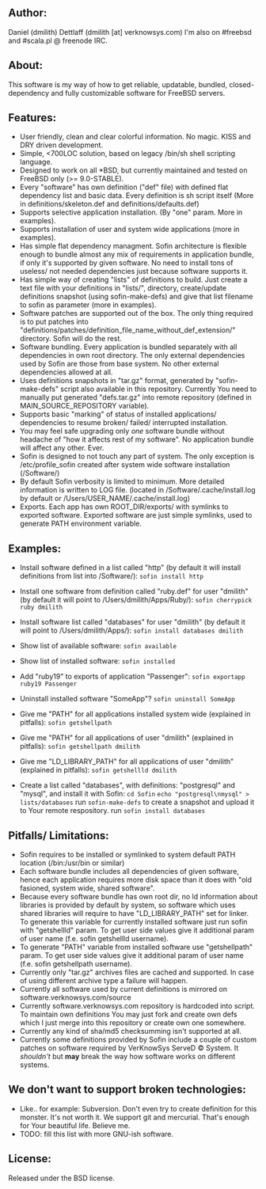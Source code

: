 ## Author:
Daniel (dmilith) Dettlaff (dmilith [at] verknowsys.com)
I'm also on #freebsd and #scala.pl @ freenode IRC.


## About:
This software is my way of how to get reliable, updatable, bundled, closed-dependency and fully
customizable software for FreeBSD servers.

    
## Features:
* User friendly, clean and clear colorful information. No magic. KISS and DRY driven development.
* Simple, <700LOC solution, based on legacy /bin/sh shell scripting language.
* Designed to work on all *BSD, but currently maintained and tested on FreeBSD only (>= 9.0-STABLE).
* Every "software" has own definition ("def" file) with defined flat dependency list and basic data.
  Every definition is sh script itself (More in definitions/skeleton.def and definitions/defaults.def)
* Supports selective application installation. (By "one" param. More in examples).
* Supports installation of user and system wide applications (more in examples).
* Has simple flat dependency managment. Sofin architecture is flexible enough to bundle almost any mix of requirements
  in application bundle, if only it's supported by given software. No need to install tons of useless/ not needed
  dependencies just because software supports it.
* Has simple way of creating "lists" of definitions to build. Just create a text file with your definitions in "lists/",
  directory, create/update definitions snapshot (using sofin-make-defs) and give that list filename to sofin
  as parameter (more in examples).
* Software patches are supported out of the box. The only thing required is to put patches into
  "definitions/patches/definition_file_name_without_def_extension/" directory. Sofin will do the rest.
* Software bundling. Every application is bundled separately with all dependencies in own root directory. The only external
  dependencies used by Sofin are those from base system. No other external dependencies allowed at all.
* Uses definitions snapshots in "tar.gz" format, generated by "sofin-make-defs" script also available in this repository.
  Currently You need to manually put generated "defs.tar.gz" into remote repository (defined in MAIN_SOURCE_REPOSITORY variable).
* Supports basic "marking" of status of installed applications/ dependencies to resume broken/ failed/ interrupted installation.
* You may feel safe upgrading only *one* software bundle without headache of "how it affects rest of my software".
  No application bundle will affect any other. Ever.
* Sofin is designed to not touch any part of system. The only exception is /etc/profile_sofin created after
  system wide software installation (/Software/)
* By default Sofin verbosity is limited to minimum. More detailed information is written to LOG file.
  (located in /Software/.cache/install.log by default or /Users/USER_NAME/.cache/install.log)
* Exports. Each app has own ROOT_DIR/exports/ with symlinks to exported software. Exported software are just simple symlinks,
  used to generate PATH environment variable.


## Examples:
* Install software defined in a list called "http" (by default it will install definitions from list into /Software/):
    `sofin install http`
        
* Install one software from definition called "ruby.def" for user "dmilith" (by default it will point to /Users/dmilith/Apps/Ruby/):
    `sofin cherrypick ruby dmilith`
        
* Install software list called "databases" for user "dmilith" (by default it will point to /Users/dmilith/Apps/):
    `sofin install databases dmilith`

* Show list of available software:
    `sofin available`

* Show list of installed software:
    `sofin installed`

* Add "ruby19" to exports of application "Passenger": `sofin exportapp ruby19 Passenger`

* Uninstall installed software "SomeApp"?
    `sofin uninstall SomeApp`

* Give me "PATH" for all applications installed system wide (explained in pitfalls):
    `sofin getshellpath`

* Give me "PATH" for all applications of user "dmilith" (explained in pitfalls):
    `sofin getshellpath dmilith`

* Give me "LD_LIBRARY_PATH" for all applications of user "dmilith" (explained in pitfalls):
    `sofin getshellld dmilith`

* Create a list called "databases", with definitions: "postgresql" and "mysql", and install it with Sofin:
    `cd Sofin`
    `echo "postgresql\nmysql" > lists/databases`
    run `sofin-make-defs` to create a snapshot and upload it to Your remote respository.
    run `sofin install databases`


## Pitfalls/ Limitations:
* Sofin requires to be installed or symlinked to system default PATH location (/bin:/usr/bin or similar)
* Each software bundle includes all dependencies of given software, hence each application requires more disk
  space than it does with "old fasioned, system wide, shared software".
* Because every software bundle has own root dir, no ld information about libraries is provided by default
  by system, so software which uses shared libraries will require to have "LD_LIBRARY_PATH" set for linker.
  To generate this variable for currently installed software just run sofin with "getshellld" param.
  To get user side values give it additional param of user name (f.e. sofin getshellld username).
* To generate "PATH" variable from installed software use "getshellpath" param. To get user side values
  give it additional param of user name (f.e. sofin getshellpath username).
* Currently only "tar.gz" archives files are cached and supported. In case of using different archive
  type a failure will happen.
* Currently all software used by current definitions is mirrored on software.verknowsys.com/source
* Currently software.verknowsys.com repository is hardcoded into script. To maintain own definitions You may just
  fork and create own defs which I just merge into this repository or create own one somewhere.
* Currently any kind of sha/md5 checksumming isn't supported at all.
* Currently some definitions provided by Sofin include a couple of custom patches on software required
  by VerKnowSys ServeD © System. It *shouldn't* but **may** break the way how software works on different systems.


## We don't want to support broken technologies:
* Like.. for example: Subversion. Don't even try to create definition for this monster. It's not worth it. We support git and mercurial.
  That's enough for Your beautiful life. Believe me.
* TODO: fill this list with more GNU-ish software.


## License:
  Released under the BSD license.
